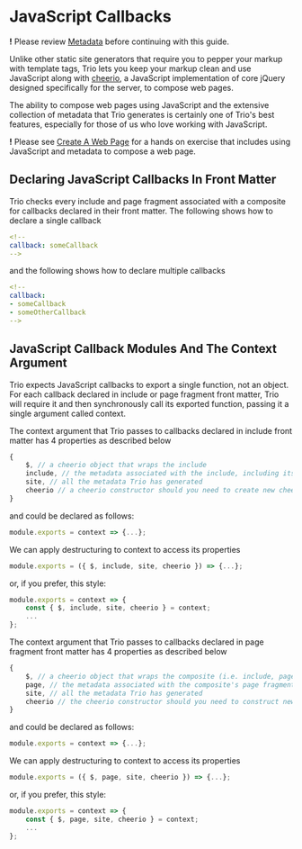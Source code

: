 <!--
template: learnhowto.html
title: JavaScript Callbacks
appendToTarget: true
activeHeaderItem: 2
-->

# JavaScript Callbacks

__!__ Please review <a data-trio-link href="/docs/learn/metadata">Metadata</a> before continuing with this guide.

Unlike other static site generators that require you to pepper your markup with template tags, Trio lets you keep your markup clean and use JavaScript along with <a href=" https://github.com/cheeriojs/cheerio" target="_blank">cheerio</a>, a JavaScript implementation of core jQuery designed specifically for the server, to compose web pages.

The ability to compose web pages using JavaScript and the extensive collection of metadata that Trio generates is certainly one of Trio's best features, especially for those of us who love working with JavaScript. 

__!__ Please see <a data-trio-link href="/docs/learn/createawebpage">Create A Web Page</a> for a hands 
on exercise that includes using JavaScript and metadata to compose a web page.

## Declaring JavaScript Callbacks In Front Matter

Trio checks every include and page fragment associated with a composite for callbacks declared in their front matter. The following shows how to declare a single callback

```YAML
<!--
callback: someCallback
-->
```
and the following shows how to declare multiple callbacks


```YAML
<!--
callback:
- someCallback
- someOtherCallback
-->
```

## JavaScript Callback Modules And The Context Argument

Trio expects JavaScript callbacks to export a single function, not an object. For each callback declared in include or page fragment front matter, Trio will require it and then synchronously call its exported function, passing it a single argument called context.

The context argument that Trio passes to callbacks declared in include front matter has 4 properties as described below

```javascript
{
    $, // a cheerio object that wraps the include
    include, // the metadata associated with the include, including its front matter
    site, // all the metadata Trio has generated
    cheerio // a cheerio constructor should you need to create new cheerio objects
}
```

and could be declared as follows:

```javascript
module.exports = context => {...};
```

We can apply destructuring to context to access its properties

```javascript
module.exports = ({ $, include, site, cheerio }) => {...};
```

or, if you prefer, this style:

```javascript
module.exports = context => {
    const { $, include, site, cheerio } = context;
    ...
};
```

The context argument that Trio passes to callbacks declared in page fragment front matter has 4 properties as described below

```javascript
{
    $, // a cheerio object that wraps the composite (i.e. include, page fragment and page template)
    page, // the metadata associated with the composite's page fragment, including its front matter
    site, // all the metadata Trio has generated
    cheerio // the cheerio constructor should you need to construct new cheerio objects
}
```

and could be declared as follows:

```javascript
module.exports = context => {...};
```

We can apply destructuring to context to access its properties

```javascript
module.exports = ({ $, page, site, cheerio }) => {...};
```

or, if you prefer, this style:

```javascript
module.exports = context => {
    const { $, page, site, cheerio } = context;
    ...
};
```
